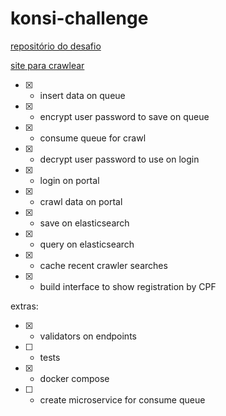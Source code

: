 # konsi-challenge

[repositório do desafio](https://gist.github.com/gustavoaraujofe/265c43b8b1df2dc4d6dd7e28959371d4)

[site para crawlear](http://extratoclube.com.br/)


- [x] - insert data on queue
- [x] - encrypt user password to save on queue
- [x] - consume queue for crawl
- [x] - decrypt user password to use on login
- [x] - login on portal
- [x] - crawl data on portal
- [x] - save on elasticsearch
- [x] - query on elasticsearch
- [x] - cache recent crawler searches
- [x] - build interface to show registration by CPF

extras: 

- [x] - validators on endpoints
- [ ] - tests
- [x] - docker compose
- [ ] - create microservice for consume queue 
